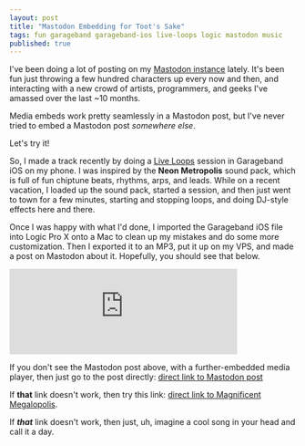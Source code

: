 ```yaml
---
layout: post
title: "Mastodon Embedding for Toot's Sake"
tags: fun garageband garageband-ios live-loops logic mastodon music
published: true
---
```


I've been doing a lot of posting on my [Mastodon instance](https://masto.neb.host/@nebyoolae) lately. It's been fun just throwing a few hundred characters up every now and then, and interacting with a new crowd of artists, programmers, and geeks I've amassed over the last ~10 months.

Media embeds work pretty seamlessly in a Mastodon post, but I've never tried to embed a Mastodon post _somewhere else_.

Let's try it!

<!--more-->

So, I made a track recently by doing a [Live Loops](https://support.apple.com/guide/garageband-ipad/live-loops-overview-chsca7ff9ced/ipados) session in Garageband iOS on my phone. I was inspired by the <strong>Neon Metropolis</strong> sound pack, which is full of fun chiptune beats, rhythms, arps, and leads. While on a recent vacation, I loaded up the sound pack, started a session, and then just went to town for a few minutes, starting and stopping loops, and doing DJ-style effects here and there.

Once I was happy with what I'd done, I imported the Garageband iOS file into Logic Pro X onto a Mac to clean up my mistakes and do some more customization. Then I exported it to an MP3, put it up on my VPS, and made a post on Mastodon about it. Hopefully, you should see that below.

<iframe src="https://masto.neb.host/@nebyoolae/110881230681905053/embed" class="mastodon-embed" style="max-width: 100%; border: 0" width="400" allowfullscreen="allowfullscreen"></iframe><script src="https://masto.neb.host/embed.js" async="async"></script>

If you don't see the Mastodon post above, with a further-embedded media player, then just go to the post directly: [direct link to Mastodon post](https://masto.neb.host/@nebyoolae/110881230681905053)

If <strong>that</strong> link doesn't work, then try this link: [direct link to Magnificent Megalopolis](https://bits.neb.host/assets/audio/misc/magnificent-megalopolis.mp3).

If <strong><em>that</em></strong> link doesn't work, then just, uh, imagine a cool song in your head and call it a day.
